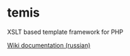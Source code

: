 temis
=====

XSLT based template framework  for PHP

[Wiki documentation (russian)](http://wiki.temis.sigmalab.ru)
